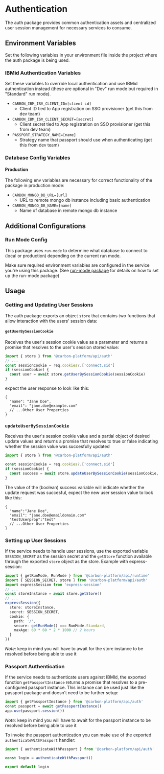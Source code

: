 # Authentication

The auth package provides common authentication assets and centralized user session management for
necessary services to consume.

## Environment Variables

Set the following variables in your environment file inside the project where the auth package is
being used.

### IBMid Authentication Variables

Set these variables to override local authentication and use IBMid authentication instead (these are
optional in "Dev" run mode but required in "Standard" run mode).

- `CARBON_IBM_ISV_CLIENT_ID=[client id]`
  - Client ID tied to App registration on SSO provisioner (get this from dev team)
- `CARBON_IBM_ISV_CLIENT_SECRET=[secret]`
  - Client secret tied to App registration on SSO provisioner (get this from dev team)
- `PASSPORT_STRATEGY_NAME=[name]`
  - Strategy name that passport should use when authenticating (get this from dev team)

### Database Config Variables

#### Production

The following env variables are necessary for correct functionality of the package in production
mode:

- `CARBON_MONGO_DB_URL=[url]`
  - URL to remote mongo db instance including basic authentication
- `CARBON_MONGO_DB_NAME=[name]`
  - Name of database in remote mongo db instance

## Additional Configurations

### Run Mode Config

This package uses `run-mode` to determine what database to connect to (local or production)
depending on the current run mode.

Make sure required environment variables are configured in the service you're using this package.
(See [run-mode package](./packages-api.md#run-mode) for details on how to set up the run-mode
package)

## Usage

### Getting and Updating User Sessions

The auth package exports an object `store` that contains two functions that allow interaction with
the users' session data:

#### `getUserBySessionCookie`

Receives the user's session cookie value as a parameter and returns a promise that resolves to the
user's session stored value:

```ts
import { store } from '@carbon-platform/api/auth'
// ...
const sessionCookie = req.cookies?.['connect.sid']
if (sessionCookie) {
  const user = await store.getUserBySessionCookie(sessionCookie)
}
```

expect the user response to look like this:

```jsonc
{
  "name": "Jane Doe",
  "email": "jane.doe@example.com"
  // ...Other User Properties
}
```

### `updateUserBySessionCookie`

Receives the user's session cookie value and a partial object of desired update values and returns a
promise that resolves to true or false indicating whether the session value was succesfully updated

```js
import { store } from '@carbon-platform/api/auth'

const sessionCookie = req.cookies?.['connect.sid']
if (sessionCookie) {
  const success = await store.updateUserBySessionCookie(sessionCookie, { testUserProp: 'test' })
}
```

The value of the (boolean) success variable will indicate whether the update request was succesful,
expect the new user session value to look like this:

```jsonc
{
  "name":"Jane Doe",
  "email": "jane.doe@emaildomain.com"
  "testUserprop":"test"
  // ...Other User Properties
}
```

### Setting up User Sessions

If the service needs to handle user sessions, use the exported variable `SESSION_SECRET` as the
session secret and the `getStore` function available through the exported `store` object as the
store. Example with express-session:

```ts
import { getRunMode, RunMode } from '@carbon-platform/api/runtime'
import { SESSION_SECRET, store } from '@carbon-platform/api/auth'
import expressSession from 'express-session'
// ...
const storeInstance = await store.getStore()
// ...
expressSession({
  store: storeInstance,
  secret: SESSION_SECRET,
  cookie: {
    path: '/',
    secure: getRunMode() === RunMode.Standard,
    maxAge: 60 * 60 * 2 * 1000 // 2 hours
  }
})
```

_Note:_ keep in mind you will have to await for the store instance to be resolved before being able
to use it

### Passport Authentication

If the service needs to authenticate users against IBMId, the exported function
`getPassportInstance` returns a promise that resolves to a pre-configured passport instance. This
instance can be used just like the passport package and doesn't need to be further setup:

```ts
import { getPassportInstance } from '@carbon-platform/api/auth'
const passport = await getPassportInstance()
app.use(passport.session())
```

_Note:_ keep in mind you will have to await for the passport instance to be resolved before being
able to use it

To invoke the passport authentication you can make use of the exported `authenticateWithPassport`
handler:

```ts
import { authenticateWithPassport } from '@carbon-platform/api/auth'

const login = authenticateWithPassport()

export default login
```
